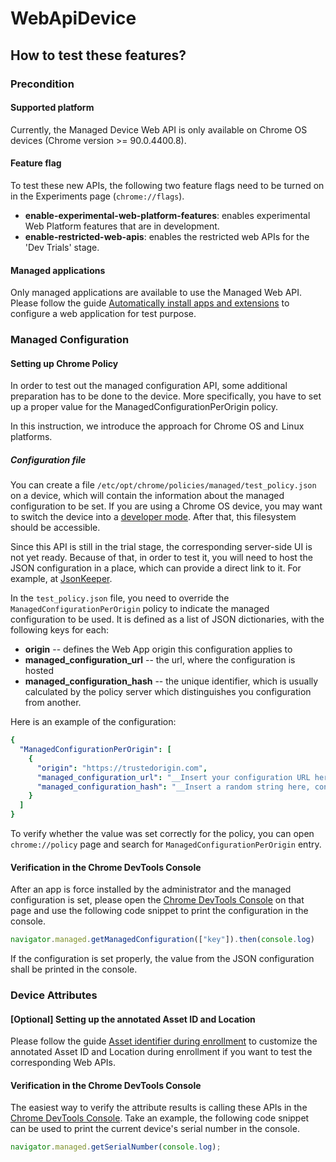 # WebApiDevice
## How to test these features?

### Precondition
#### Supported platform
Currently, the Managed Device Web API is only available on Chrome OS devices (Chrome version >= 90.0.4400.8).
#### Feature flag
To test these new APIs, the following two feature flags need to be turned on in the Experiments page (`chrome://flags`).
* **enable-experimental-web-platform-features**: enables experimental Web Platform features that are in development.
* **enable-restricted-web-apis**: enables the restricted web APIs for the 'Dev Trials' stage.
#### Managed applications
Only managed applications are available to use the Managed Web API. Please follow the guide [Automatically install apps and extensions](https://support.google.com/chrome/a/answer/6306504) to configure a web application for test purpose.

### Managed Configuration
#### Setting up Chrome Policy
In order to test out the managed configuration API, some additional preparation has to be done to the device. More specifically, you have to set up a proper value for the ManagedConfigurationPerOrigin policy.

In this instruction, we introduce the approach for Chrome OS and Linux platforms.

##### Configuration file
You can create a file `/etc/opt/chrome/policies/managed/test_policy.json` on a device, which will contain the information about the managed configuration to be set.
If you are using a Chrome OS device, you may want to switch the device into a [developer mode](https://chromium.googlesource.com/chromiumos/docs/+/HEAD/developer_mode.md#dev-mode). After that, this filesystem should be accessible.

Since this API is still in the trial stage, the corresponding server-side UI is not yet ready. Because of that, in order to test it, you will need to host the JSON  configuration in a place, which can provide a direct link to it. For example, at [JsonKeeper](https://jsonkeeper.com/).

In the `test_policy.json` file, you need to override the `ManagedConfigurationPerOrigin` policy to indicate the managed configuration to be used. It is defined as a list of JSON dictionaries, with the following keys for each:
- __origin__ -- defines the Web App origin this configuration applies to
- __managed_configuration_url__ -- the url, where the configuration is hosted
- __managed_configuration_hash__ -- the unique identifier, which is usually calculated by the policy server which distinguishes you configuration from another.

Here is an example of the configuration:

```yaml
{
  "ManagedConfigurationPerOrigin": [
    {
      "origin": "https://trustedorigin.com",
      "managed_configuration_url": "__Insert your configuration URL here__",
      "managed_configuration_hash": "__Insert a random string here, configuration URL, for example__"
    }
  ]
}
```

To verify whether the value was set correctly for the policy, you can open `chrome://policy` page and search for `ManagedConfigurationPerOrigin` entry.

#### Verification in the Chrome DevTools Console

After an app is force installed by the administrator and the managed configuration is set, please open the [Chrome DevTools Console](https://developers.google.com/web/tools/chrome-devtools/console) on that page and use the following code snippet to print the configuration in the console.
```javascript
navigator.managed.getManagedConfiguration(["key"]).then(console.log)
```

If the configuration is set properly, the value from the JSON configuration shall be printed in the console. 

### Device Attributes
#### [Optional] Setting up the annotated Asset ID and Location
Please follow the guide [Asset identifier during enrollment](https://support.google.com/chrome/a/answer/2657289?hl=en#allow_to_update_device_attribute) to customize the annotated Asset ID and Location during enrollment if you want to test the corresponding Web APIs.

#### Verification in the Chrome DevTools Console
The easiest way to verify the attribute results is calling these APIs in the [Chrome DevTools Console](https://developers.google.com/web/tools/chrome-devtools/console). Take an example, the following code snippet can be used to print the current device's serial number in the console.
```javascript
navigator.managed.getSerialNumber(console.log);
```

